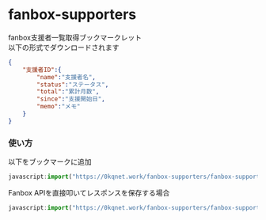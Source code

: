 # fanbox-supporters
fanbox支援者一覧取得ブックマークレット  
以下の形式でダウンロードされます  
```json
{
    "支援者ID":{
        "name":"支援者名",
        "status":"ステータス",
        "total":"累計月数",
        "since":"支援開始日",
        "memo":"メモ"
    }
}
```

### 使い方
以下をブックマークに追加  
```javascript
javascript:import("https://0kqnet.work/fanbox-supporters/fanbox-supporters.js").then(m=>{m.main()}).catch(e=>alert(`エラー (${e})`));
```

Fanbox APIを直接叩いてレスポンスを保存する場合  
```javascript
javascript:import("https://0kqnet.work/fanbox-supporters/fanbox-supporters-withapi.js").then(m=>{m.main()}).catch(e=>alert(`エラー (${e})`));
```
